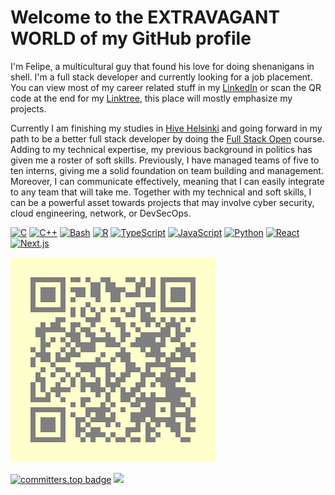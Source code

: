 # Welcome to the EXTRAVAGANT WORLD of my GitHub profile

I'm Felipe, a multicultural guy that found his love for doing shenanigans in shell. I'm a full stack developer and currently looking for a job placement. You can view most of my career related stuff in my [LinkedIn](https://linkedin.com/in/fdessoy) or scan the QR code at the end for my [Linktree](https://linktr.ee/fdessoy), this place will mostly emphasize my projects.

Currently I am finishing my studies in [Hive Helsinki](https://www.hive.fi/en/) and going forward in my path to be a better full stack developer by doing the [Full Stack Open](https://fullstackopen.com/) course. Adding to my technical expertise, my previous background in politics has given me a roster of soft skills. Previously, I have managed teams of five to ten interns, giving me a solid foundation on team building and management. Moreover, I can communicate effectively, meaning that I can easily integrate to any team that will take me. Together with my technical and soft skills, I can be a powerful asset towards projects that may involve cyber security, cloud engineering, network, or DevSecOps.

[![C](https://img.shields.io/badge/C-00599C?style=for-the-badge&logo=c&logoColor=white)](#)
[![C++](https://img.shields.io/badge/C++-%2300599C.svg?style=for-the-badge&logo=c%2B%2B&logoColor=white)](#)
[![Bash](https://img.shields.io/badge/Bash-4EAA25?style=for-the-badge&logo=gnubash&logoColor=fff)](#)
[![R](https://img.shields.io/badge/R-%23276DC3.svg?style=for-the-badge&logo=r&logoColor=white)](#)
[![TypeScript](https://img.shields.io/badge/TypeScript-3178C6?style=for-the-badge&logo=typescript&logoColor=fff)](#)
[![JavaScript](https://img.shields.io/badge/JavaScript-F7DF1E?style=for-the-badge&logo=javascript&logoColor=000)](#)
[![Python](https://img.shields.io/badge/Python-3776AB?style=for-the-badge&logo=python&logoColor=fff)](#)
[![React](https://img.shields.io/badge/React-61DAFB?style=for-the-badge&logo=react&logoColor=000)](#)
[![Next.js](https://img.shields.io/badge/Next.js-000000?style=for-the-badge&logo=nextdotjs&logoColor=fff)](#)

![qrcode](/linktree_qrcode.png)

[![committers.top badge](https://user-badge.committers.top/finland/FjjDessoyCaraballo.svg)](https://user-badge.committers.top/finland/FjjDessoyCaraballo)
![](https://komarev.com/ghpvc/?username=fjjdessoycaraballo&color=ff69b4&style=plastic)

